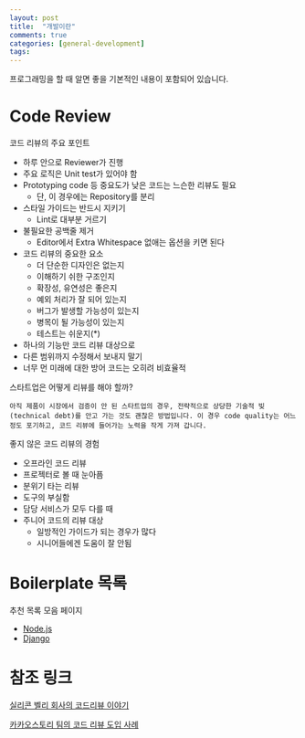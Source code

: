 ```yaml
---
layout: post
title:  "개발이란"
comments: true
categories: [general-development]
tags: 
---
```


프로그래밍을 할 때 알면 좋을 기본적인 내용이 포함되어 있습니다.

# Code Review

코드 리뷰의 주요 포인트
- 하루 안으로 Reviewer가 진행
- 주요 로직은 Unit test가 있어야 함
- Prototyping code 등 중요도가 낮은 코드는 느슨한 리뷰도 필요
  * 단, 이 경우에는 Repository를 분리
- 스타일 가이드는 반드시 지키기
  * Lint로 대부분 거르기
- 불필요한 공백줄 제거
  * Editor에서 Extra Whitespace 없애는 옵션을 키면 된다
- 코드 리뷰의 중요한 요소
  * 더 단순한 디자인은 없는지
  * 이해하기 쉬한 구조인지
  * 확장성, 유연성은 좋은지
  * 예외 처리가 잘 되어 있는지
  * 버그가 발생할 가능성이 있는지
  * 병목이 될 가능성이 있는지
  * 테스트는 쉬운지(*)
- 하나의 기능만 코드 리뷰 대상으로
- 다른 범위까지 수정해서 보내지 말기
- 너무 먼 미래에 대한 방어 코드는 오히려 비효율적

스타트업은 어떻게 리뷰를 해야 할까?
```
아직 제품이 시장에서 검증이 안 된 스타트업의 경우, 전략적으로 상당한 기술적 빚 (technical debt)를 안고 가는 것도 괜찮은 방법입니다. 이 경우 code quality는 어느 정도 포기하고, 코드 리뷰에 들어가는 노력을 작게 가져 갑니다.
```

좋지 않은 코드 리뷰의 경험
- 오프라인 코드 리뷰
- 프로젝터로 볼 때 눈아픔
- 분위기 타는 리뷰
- 도구의 부실함
- 담당 서비스가 모두 다를 때
- 주니어 코드의 리뷰 대상
  * 일방적인 가이드가 되는 경우가 많다
  * 시니어들에겐 도움이 잘 안됨

# Boilerplate 목록

추천 목록 모음 페이지
- [Node.js](https://medium.com/better-programming/best-node-js-boilerplate-to-speed-up-your-project-development-a9eca7b07f90)
- [Django](https://dev.to/sm0ke/django-boilerplate-code-open-source-and-free-2aa5)

# 참조 링크

[실리콘 벨리 회사의 코드리뷰 이야기](https://xyz37.blog.me/221147928687)

[카카오스토리 팀의 코드 리뷰 도입 사례](https://tech.kakao.com/2016/02/04/code-review/)